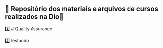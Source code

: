 ## :rocket: Repositório dos materiais e arquivos de cursos realizados na Dio:boy:



:one: # Quality Assurance

:two:Testando







